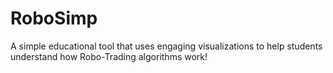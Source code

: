 # RoboSimp
A simple educational tool that uses engaging visualizations to help students understand how Robo-Trading algorithms work!
